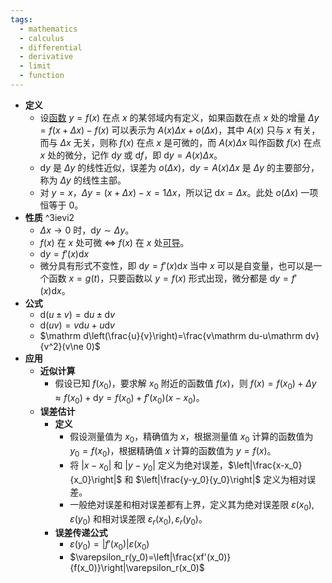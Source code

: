 ```yaml
---
tags:
  - mathematics
  - calculus
  - differential
  - derivative
  - limit
  - function
---
```

- **定义**
	- 设[函数](/pages/mathematics/calculus/function.md) $y=f(x)$ 在点 $x$ 的某邻域内有定义，如果函数在点 $x$ 处的增量 $\Delta y=f(x+\Delta x)-f(x)$ 可以表示为 $A(x)\Delta x +o(\Delta x)$，其中 $A(x)$ 只与 $x$ 有关，而与 $\Delta x$ 无关，则称 $f(x)$ 在点 $x$ 是可微的，而 $A(x)\Delta x$ 叫作函数 $f(x)$ 在点 $x$ 处的微分，记作 $\mathrm dy$ 或 $\mathrm df$，即 $\mathrm dy=A(x)\Delta x$。
	- $\mathrm dy$ 是 $\Delta y$ 的线性近似，误差为 $o(\Delta x)$，$\mathrm dy=A(x)\Delta x$ 是 $\Delta y$ 的主要部分，称为 $\Delta y$ 的线性主部。
	- 对 $y=x$，$\Delta y=(x+\Delta x)-x=1\Delta x$，所以记 $\mathrm dx=\Delta x$。此处 $o(\Delta x)$ 一项恒等于 $0$。
- **性质** ^3ievi2
	- $\Delta x\to 0$ 时，$\mathrm dy\sim\Delta y$。
	- $f(x)$ 在 $x$ 处可微 $\iff$ $f(x)$ 在 $x$ 处[可导](/pages/mathematics/calculus/derivative.md#u884j8)。
	- $\mathrm dy=f'(x)\mathrm dx$
	- 微分具有形式不变性，即 $\mathrm dy=f'(x)\mathrm dx$ 当中 $x$ 可以是自变量，也可以是一个函数 $x=g(t)$，只要函数以 $y=f(x)$ 形式出现，微分都是 $\mathrm dy=f'(x)\mathrm dx$。
- **公式**
	- $\mathrm d(u\pm v)=\mathrm du\pm\mathrm dv$
	- $\mathrm d(uv)=v\mathrm du+u\mathrm dv$
	- $\mathrm d\left(\frac{u}{v}\right)=\frac{v\mathrm du-u\mathrm dv}{v^2}(v\ne 0)$
- **应用**
	- **近似计算** <span id="gl6e5p"></span>
		- 假设已知 $f(x_0)$，要求解 $x_0$ 附近的函数值 $f(x)$，则 $f(x)=f(x_0)+\Delta y\approx f(x_0)+\mathrm dy=f(x_0)+f'(x_0)(x-x_0)$。
	- **误差估计** <span id="e288al"></span>
		- **定义**
			- 假设测量值为 $x_0$，精确值为 $x$，根据测量值 $x_0$ 计算的函数值为 $y_0=f(x_0)$，根据精确值 $x$ 计算的函数值为 $y=f(x)$。
			- 将 $|x-x_0|$ 和 $|y-y_0|$ 定义为绝对误差，$\left|\frac{x-x_0}{x_0}\right|$ 和 $\left|\frac{y-y_0}{y_0}\right|$ 定义为相对误差。
			- 一般绝对误差和相对误差都有上界，定义其为绝对误差限 $\varepsilon(x_0),\varepsilon(y_0)$ 和相对误差限 $\varepsilon_r(x_0),\varepsilon_r(y_0)$。
		- **误差传递公式**
			- $\varepsilon(y_0)=|f'(x_0)|\varepsilon(x_0)$
			- $\varepsilon_r(y_0)=\left|\frac{xf'(x_0)}{f(x_0)}\right|\varepsilon_r(x_0)$
